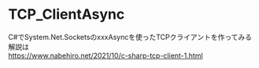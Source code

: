# TCP_ClientAsync
C#でSystem.Net.SocketsのxxxAsyncを使ったTCPクライアントを作ってみる  
解説は  
https://www.nabehiro.net/2021/10/c-sharp-tcp-client-1.html

